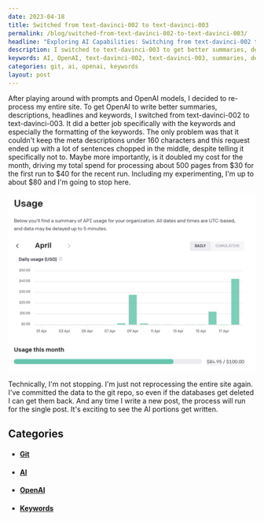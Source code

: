 ```yaml
---
date: 2023-04-18
title: Switched from text-davinci-002 to text-davinci-003
permalink: /blog/switched-from-text-davinci-002-to-text-davinci-003/
headline: "Exploring AI Capabilities: Switching from text-davinci-002 to text-davinci-003"
description: I switched to text-davinci-003 to get better summaries, descriptions, headlines, and keywords from OpenAI, but it cost me more. I committed the data to a git repo so I could access it even if the databases got deleted. Going forward, I'll only process single posts as I explore AI capabilities. Join me as I explore the AI capabilities and the cost of processing data.
keywords: AI, OpenAI, text-davinci-002, text-davinci-003, summaries, descriptions, headlines, keywords, processing, cost, git, repo, databases, single posts, explore, capabilities
categories: git, ai, openai, keywords
layout: post
---
```


After playing around with prompts and OpenAI models, I decided to re-process my
entire site. To get OpenAI to write better summaries, descriptions, headlines
and keywords, I switched from text-davinci-002 to text-davinci-003. It did a
better job specifically with the keywords and especially the formatting of the
keywords. The only problem was that it couldn't keep the meta descriptions
under 160 characters and this request ended up with a lot of sentences chopped
in the middle, despite telling it specifically not to. Maybe more importantly,
is it doubled my cost for the month, driving my total spend for processing
about 500 pages from $30 for the first run to $40 for the recent run. Including
my experimenting, I'm up to about $80 and I'm going to stop here.

![OpenAI Daily Usage Cost](/assets/images/OpenAI-daily-usage-cost.png)

Technically, I'm not stopping. I'm just not reprocessing the entire site again.
I've committed the data to the git repo, so even if the databases get deleted I
can get them back. And any time I write a new post, the process will run for
the single post. It's exciting to see the AI portions get written.


## Categories

<ul>
<li><h4><a href='/git/'>Git</a></h4></li>
<li><h4><a href='/ai/'>AI</a></h4></li>
<li><h4><a href='/openai/'>OpenAI</a></h4></li>
<li><h4><a href='/keywords/'>Keywords</a></h4></li></ul>